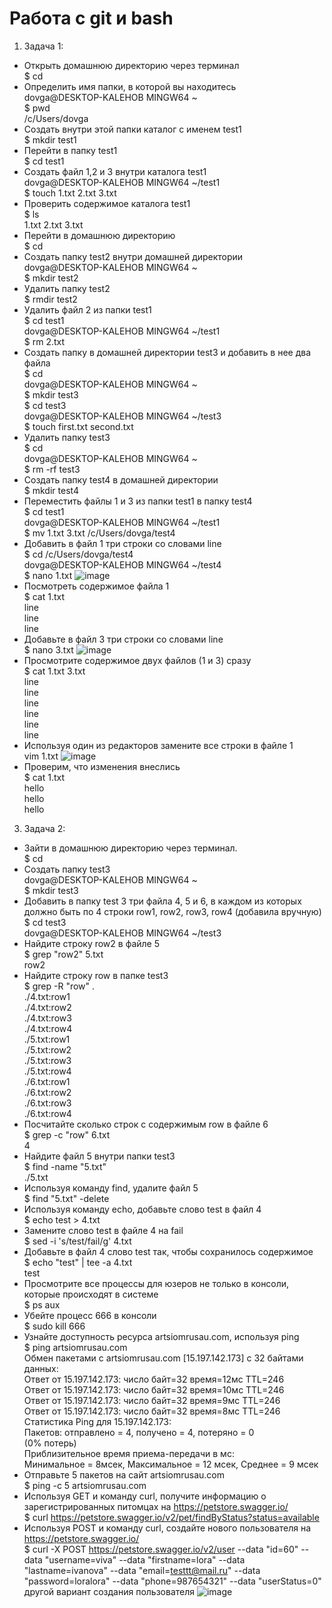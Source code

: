 # Работа с git и bash
1. Задача 1:
- Открыть домашнюю директорию через терминал  
$ cd  
- Определить имя папки, в которой вы находитесь  
dovga@DESKTOP-KALEHOB MINGW64 ~  
$ pwd  
/c/Users/dovga
- Создать внутри этой папки каталог с именем test1  
$ mkdir test1  
- Перейти в папку test1  
$ cd test1  
- Создать файл 1,2 и 3 внутри каталога test1  
dovga@DESKTOP-KALEHOB MINGW64 ~/test1  
$ touch 1.txt 2.txt 3.txt
- Проверить содержимое каталога test1  
$ ls  
1.txt  2.txt  3.txt
- Перейти в домашнюю директорию  
$ cd
- Создать папку test2 внутри домашней директории  
dovga@DESKTOP-KALEHOB MINGW64 ~  
$ mkdir test2
- Удалить папку test2  
$ rmdir test2
- Удалить файл 2 из папки test1  
$ cd test1  
dovga@DESKTOP-KALEHOB MINGW64 ~/test1         
$ rm 2.txt
- Создать папку в домашней директории test3 и добавить в нее два файла  
$ cd  
dovga@DESKTOP-KALEHOB MINGW64 ~  
$ mkdir test3  
$ cd test3  
dovga@DESKTOP-KALEHOB MINGW64 ~/test3  
$ touch first.txt second.txt  
- Удалить папку test3  
$ cd  
dovga@DESKTOP-KALEHOB MINGW64 ~  
$ rm -rf test3
- Создать папку test4 в домашней директории  
$ mkdir test4
- Переместить файлы 1 и 3 из папки test1 в папку test4  
$  cd test1    
dovga@DESKTOP-KALEHOB MINGW64 ~/test1    
$ mv 1.txt 3.txt /c/Users/dovga/test4
- Добавить в файл 1 три строки со словами line  
$ cd /c/Users/dovga/test4  
dovga@DESKTOP-KALEHOB MINGW64 ~/test4  
$ nano 1.txt
![image](https://github.com/VikaDov/git_bash/assets/118528449/e9f23e78-fe6b-4a09-99cc-f30c3b9b06d8)
- Посмотреть содержимое файла 1  
$ cat 1.txt  
line  
line  
line
- Добавьте в файл 3 три строки со словами line  
$ nano 3.txt
![image](https://github.com/VikaDov/git_bash/assets/118528449/8362b598-584e-40c5-b3b8-8ad997922f9b)
- Просмотрите содержимое двух файлов (1 и 3) сразу  
$ cat 1.txt 3.txt  
line  
line  
line  
line  
line  
line
- Используя один из редакторов замените все строки в файле 1  
vim 1.txt
![image](https://github.com/VikaDov/git_bash/assets/118528449/be3fe7ce-2958-4b23-8664-8fa40cb25b64)
- Проверим, что изменения внеслись   
$ cat 1.txt  
hello  
hello  
hello

3. Задача 2:
- Зайти в домашнюю директорию через терминал.  
$ cd
- Создать папку test3    
dovga@DESKTOP-KALEHOB MINGW64 ~  
$ mkdir test3
- Добавить в папку test 3 три файла 4, 5 и 6, в каждом из которых должно быть по 4 строки row1, row2, row3, row4 (добавила вручную)    
$ cd test3  
dovga@DESKTOP-KALEHOB MINGW64 ~/test3
- Найдите строку row2 в файле 5    
$ grep "row2" 5.txt  
row2
- Найдите строку row в папке test3    
$ grep -R "row" .  
./4.txt:row1  
./4.txt:row2  
./4.txt:row3  
./4.txt:row4  
./5.txt:row1  
./5.txt:row2  
./5.txt:row3  
./5.txt:row4  
./6.txt:row1  
./6.txt:row2  
./6.txt:row3  
./6.txt:row4  
- Посчитайте сколько строк с содержимым row в файле 6    
$ grep -c "row" 6.txt  
4
- Найдите файл 5 внутри папки test3  
$ find -name "5.txt"  
./5.txt
- Используя команду find, удалите файл 5  
$ find "5.txt" -delete
- Используя команду echo, добавьте слово test в файл 4  
$ echo test > 4.txt
- Замените слово test в файле 4 на fail  
$ sed -i 's/test/fail/g' 4.txt
- Добавьте в файл 4 слово test так, чтобы сохранилось содержимое  
$ echo "test" | tee -a 4.txt  
test
- Просмотрите все процессы для юзеров не только в консоли, которые происходят в системе  
$ ps aux
- Убейте процесс 666 в консоли  
$ sudo kill 666
- Узнайте доступность ресурса artsiomrusau.com, используя ping  
$ ping artsiomrusau.com  
Обмен пакетами с artsiomrusau.com [15.197.142.173] с 32 байтами данных:  
Ответ от 15.197.142.173: число байт=32 время=12мс TTL=246  
Ответ от 15.197.142.173: число байт=32 время=10мс TTL=246  
Ответ от 15.197.142.173: число байт=32 время=9мс TTL=246  
Ответ от 15.197.142.173: число байт=32 время=8мс TTL=246  
Статистика Ping для 15.197.142.173:  
    Пакетов: отправлено = 4, получено = 4, потеряно = 0  
    (0% потерь)  
Приблизительное время приема-передачи в мс:  
    Минимальное = 8мсек, Максимальное = 12 мсек, Среднее = 9 мсек  
- Отправьте 5 пакетов на сайт artsiomrusau.com  
$ ping -c 5 artsiomrusau.com
- Используя GET и команду curl, получите информацию о зарегистрированных питомцах на https://petstore.swagger.io/  
$ curl https://petstore.swagger.io/v2/pet/findByStatus?status=available
- Используя POST и команду curl, создайте нового пользователя на https://petstore.swagger.io/  
$ curl -X POST https://petstore.swagger.io/v2/user --data "id=60" --data "username=viva" 
--data "firstname=lora" --data "lastname=ivanova" --data "email=testtt@mail.ru" --data "password=loralora" --data "phone=987654321" --data "userStatus=0"  
другой вариант создания пользователя
![image](https://github.com/VikaDov/git_bash/assets/118528449/6914d663-9dbb-4b37-843d-54a535aabc7f)


